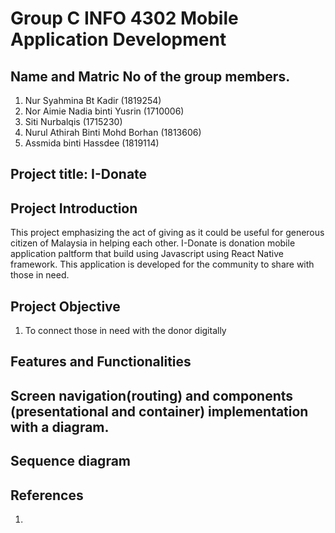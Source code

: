 # Group C INFO 4302 Mobile Application Development

## Name and Matric No of the group members. 
1. Nur Syahmina Bt Kadir (1819254)
2. Nor Aimie Nadia binti Yusrin (1710006)
3. Siti Nurbalqis (1715230)
4. Nurul Athirah Binti Mohd Borhan (1813606)
5. Assmida binti Hassdee (1819114)

## Project title: I-Donate

## Project Introduction
This project emphasizing the act of giving as it could be useful for generous citizen of Malaysia in helping each other. I-Donate is donation mobile application paltform that build using Javascript using React Native framework.  This application is developed for the community to share with those in need.  

## Project Objective
1. To connect those in need with the donor digitally

## Features and Functionalities

## Screen navigation(routing) and components (presentational and container) implementation with a diagram.

## Sequence diagram

## References
1. 
